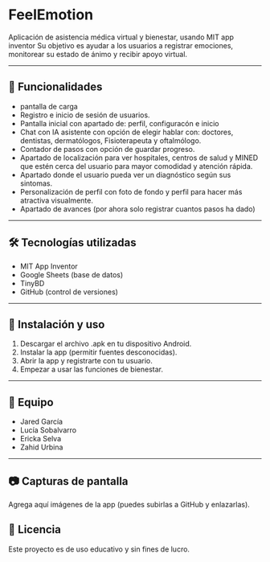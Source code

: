 # FeelEmotion
Aplicación de asistencia médica virtual y bienestar, usando MIT app inventor
Su objetivo es ayudar a los usuarios a registrar emociones, monitorear su estado de ánimo y recibir apoyo virtual.  

---

## 🚀 Funcionalidades
- pantalla de carga
- Registro e inicio de sesión de usuarios.  
- Pantalla inicial con apartado de: perfil, configuracón e inicio 
- Chat con IA asistente con opción de elegir hablar con: doctores, dentistas, dermatólogos, Fisioterapeuta y oftalmólogo.  
- Contador de pasos con opción de guardar progreso.
- Apartado de localización para ver hospitales, centros de salud y MINED que estén cerca del usuario para mayor comodidad y atención rápida.
- Apartado donde el usuario pueda ver un diagnóstico según sus sintomas.
- Personalización de perfil con foto de fondo y perfil para hacer más atractiva visualmente.
- Apartado de avances (por ahora solo registrar cuantos pasos ha dado)

---

## 🛠️ Tecnologías utilizadas
- MIT App Inventor  
- Google Sheets (base de datos)  
- TinyBD  
- GitHub (control de versiones)  

---

## 📲 Instalación y uso
1. Descargar el archivo .apk en tu dispositivo Android.  
2. Instalar la app (permitir fuentes desconocidas).  
3. Abrir la app y registrarte con tu usuario.  
4. Empezar a usar las funciones de bienestar.  

---

## 📌 Equipo
- Jared García
- Lucía Sobalvarro
- Ericka Selva
- Zahid Urbina

---

## 📷 Capturas de pantalla
Agrega aquí imágenes de la app (puedes subirlas a GitHub y enlazarlas).

## 📄 Licencia
Este proyecto es de uso educativo y sin fines de lucro.
